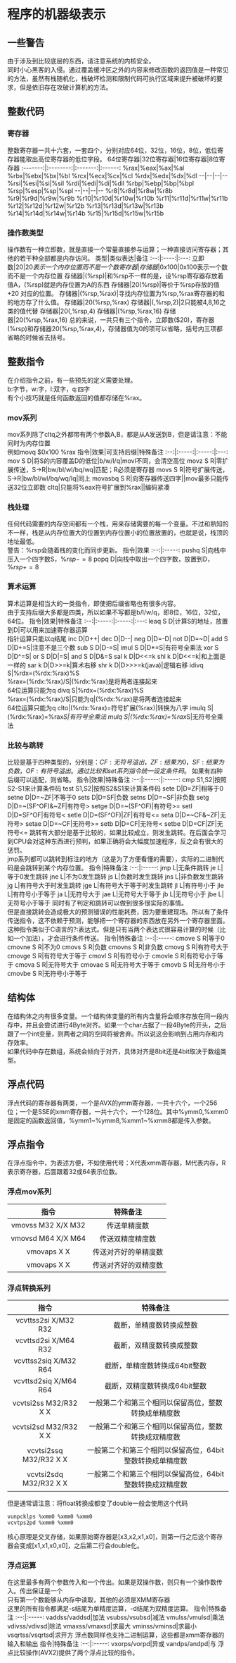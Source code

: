 # 程序的机器级表示
## 一些警告
由于涉及到比较底层的东西，请注意系统的内核安全。  
同时小心黑客的入侵。通过覆盖缓冲区之外的内容来修改函数的返回值是一种常见的方法，虽然有栈随机化，栈破坏检测和限制代码可执行区域来提升被破坏的要求，但是依旧存在攻破计算机的方法。
## 整数代码
### 寄存器
整数寄存器一共十六套，一套四个，分别对应64位，32位，16位，8位，低位寄存器能取出高位寄存器的低位字段。
64位寄存器|32位寄存器|16位寄存器|8位寄存器
:-------:|:--------:|:-------:|:------:
%rax|%eax|%ax|%al
%rbx|%ebx|%bx|%bl
%rcx|%ecx|%cx|%cl
%rdx|%edx|%dx|%dl
--|--|--|--
%rsi|%esi|%si|%sil
%rdi|%edi|%di|%dil
%rbp|%ebp|%bp|%bpl
%rsp|%esp|%sp|%spl
--|--|--|--
%r8|%r8d|%r8w|%r8b
%r9|%r9d|%r9w|%r9b
%r10|%r10d|%r10w|%r10b
%r11|%r11d|%r11w|%r11b
%r12|%r12d|%r12w|%r12b
%r13|%r13d|%r13w|%r13b
%r14|%r14d|%r14w|%r14b
%r15|%r15d|%r15w|%r15b
### 操作数类型
操作数有一种立即数，就是直接一个常量直接参与运算；一种直接访问寄存器；其他的若干种全部都是内存访问。
类型|类似表达|备注
:--:|:----:|:---:
立即数|$20|20表示一个内存位置而不是一个数
寄存器|%rsp
存储器|0x100|$0x100表示一个数而不是一个内存位置
存储器|(%rsp)|和%rsp不一样的是，设%rsp寄存器存放着值A，(%rsp)就是内存位置为A的东西
存储器|20(%rsp)|等价于%rsp存放的值+20 对应的位置。
存储器|(%rsp,%rax)|寻找内存位置为%rsp,%rax寄存器的和的地方存了什么值。
存储器|20(%rsp,%rax)
存储器|(,%rsp,2)|2只能被4,8,16之类的值代替
存储器|20(,%rsp,4)
存储器|(%rsp,%rax,16)
存储器|20(%rsp,%rax,16)
总的来说，一共只有三个指令，立即数($20)，寄存器(%rsp)和存储器20(%rsp,%rax,4)，存储器值为0的项可以省略，括号内三项都省略的时候省去括号。
## 整数指令
在介绍指令之前，有一些预先的定义需要处理。  
b:字节，w:字，l:双字，q:四字  
有个小技巧就是任何函数返回的值都存储在%rax。
### mov系列
mov系列除了cltq之外都带有两个参数A,B，都是从A发送到B，但是请注意：不能同时为内存位置  
例如movq $0x100 %rax
指令|效果|可支持后缀|特殊备注
:--:|:-----:|:-----:|:---:
mov S D|将S的内容覆盖D的低位|b/w/l/q|movl不同，会清空高位
movz S R|零扩展传送，S->R|bw/bl/wl/bq/wq|匹配；R必须是寄存器
movs S R|符号扩展传送，S->R|bw/bl/wl/bq/wq/lq|同上
movasbq S R|向寄存器传送四字||mov最多只能传送32位立即数
cltq|只能将%eax符号扩展到%rax||编码紧凑
### 栈处理
任何代码需要的内存空间都有一个栈，用来存储需要的每一个变量。不过和熟知的不一样，栈是从内存位置大的位置到内存位置小的位置放置的，也就是说，栈顶的地址最低。  
警告：%rsp会随着栈的变化而同步更新。
指令|效果
:--:|:-----:
pushq S|向栈中压入一个四字数S，$\%rsp-=8$
popq D|向栈中取出一个四字数，放置到D，$\%rsp+=8$
### 算术运算
算术运算是相当大的一类指令，即使把后缀省略也有很多内容。  
由于支持后缀大多都是四类，所以如果不写都是b/l/w/q，即8位，16位，32位，64位。
指令|效果|特殊备注
:--:|:-----:|:-----:|:---:
leaq S D|计算S的地址，放置到D|可以用来加速寄存器运算<br>指针运算只能以q结尾
inc D|D++|
dec D|D--|
neg D|D=-D|
not D|D=~D|
add S D|D+=S|注意不是三个数
sub S D|D-=S|
imul S D|D*=S|有符号全乘法
xor S D|D^=S|
or S D|D\|=S|
and S D|D&=S
sal k D|D<<=k
shl k D|D<<=k|和上面是一样的
sar k D|D>>=k|算术右移
shr k D|D>>>=k(java)|逻辑右移
idivq S|%rdx=(%rdx:%rax)%S<br>%rax=(%rdx:%rax)/S|(%rdx:%rax)是将两者连接起来<br>64位运算只能为q
divq S|%rdx=(%rdx:%rax)%S<br>%rax=(%rdx:%rax)/S|只能为q|(%rdx:%rax)是将两者连接起来<br>64位运算只能为q
clto|(%rdx:%rax)=符号扩展(%rax)|转换为八字
imulq S|(%rdx:%rax)=%rax*S|有符号全乘法
mulq S|(%rdx:%rax)=%rax*S|无符号全乘法
### 比较与跳转
比较是基于四种类型的，分别是：$CF:无符号溢出，ZF:结果为0，SF:结果为负数，OF:有符号溢出。通过比较和set系列指令统一设定条件码。$  如果有四种后缀可以适配，则省略。
指令|效果|特殊备注
:--:|:-----:|:-----:
cmp S1,S2|按照S2-S1来计算条件码
test S1,S2|按照S2&S1来计算条件码
sete D|D=ZF|相等于0
setne D|D=~ZF|不等于0
sets D|D=SF|负数
setns D|D=~SF|非负数
setg D|D=~(SF^OF)&~ZF|有符号>
setge D|D=~(SF^OF)|有符号>=
setl D|D=SF^OF|有符号<
setle D|D=(SF^OF)|ZF|有符号<=
seta D|D=~CF&~ZF|无符号>
setae D|D=~CF|无符号>=
setb D|D=CF|无符号<
setbe D|D=CF|ZF|无符号<=
跳转有大部分是基于比较的，如果比较成立，则发生跳转。在后面会学习到CPU会对这种东西进行预判，如果正确将会大幅度加速程序，反之会有很大的惩罚。  
jmp系列都可以跳转到标注的地方（这是为了方便看懂的需要），实际的二进制代码是会跳转到某个内存位置。
指令|特殊备注
:--:|:-----:
jmp L|无条件跳转
je L|等于0发生跳转
jne L|不为0发生跳转
js L|负数时发生跳转
jns L|非负数发生跳转
jg L|有符号大于时发生跳转
jge L|有符号大于等于时发生跳转
jl L|有符号小于
jle L|有符号小于等于
ja L|无符号大于
jae L|无符号大于等于
jb L|无符号小于
jbe L|无符号小于等于
同时有了判定和跳转可以做到很多很实际的事情。  
但是直接跳转会造成极大的预测错误的性能耗费，因为要重建现场。所以有了条件传送指令，这不依赖于预测，能够把一个寄存器的东西放在另外一个寄存器里面。这种指令类似于C语言的?:表达式。但是只有当两个表达式很容易计算的时候（比如一个加法），才会进行条件传送。
指令|特殊备注
:--:|:-----:
cmove S R|等于0
cmovne S R|不为0
cmovs S R|负数
cmovns S R|非负数
cmovg S R|有符号大于
cmovge S R|有符号大于等于
cmovl S R|有符号小于
cmovle S R|有符号小于等于
cmova S R|无符号大于
cmovae S R|无符号大于等于
cmovb S R|无符号小于
cmovbe S R|无符号小于等于
## 结构体
在结构体之内有很多变量。一个结构体变量的所有内含量将会顺序存放在同一段内存中，并且会尝试进行4Byte对齐。如果一个char占据了一段4Byte的开头，之后跟了一个int变量，则两者之间的空间将被舍弃。所以说这会影响到占用内存和内存效率。  
如果代码中存在数组，系统会倾向于对齐，具体对齐是8bit还是4bit取决于数组类型。
## 浮点代码
浮点代码的寄存器有两类，一个是AVX的ymm寄存器，一共十六个，一个256位；一个是SSE的xmm寄存器，一共十六个，一个128位。其中%ymm0,%xmm0是固定的函数返回值，%ymm1~%ymm8,%xmm1~%xmm8都是传入参数。
## 浮点指令
在浮点指令中，为表述方便，不如使用代号：X代表xmm寄存器，M代表内存，R表示寄存器，后面跟着32或64表示位数。
### 浮点mov系列
指令|特殊备注
:--:|:-----:
vmovss M32 X/X M32|传送单精度数
vmovsd M64 X/X M64|传送双精度精度数
vmovaps X X|传送对齐好的单精度数
vmovaps X X|传送对齐好的双精度数
### 浮点转换系列
指令|特殊备注
:--:|:-----:
vcvttss2si X/M32 R32|截断，单精度数转换成整数
vcvttsd2si X/M64 R32|截断，双精度数转换成整数
vcvttss2siq X/M32 R64|截断，单精度数转换成64bit整数
vcvttsd2siq X/M64 R64|截断，双精度数转换成64bit整数
vcvtsi2ss M32/R32 X X|一般第二个和第三个相同以保留高位，整数转换成单精度数
vcvtsi2sd M32/R32 X X|一般第二个和第三个相同以保留高位，整数转换成双精度数
vcvtsi2ssq M32/R32 X X|一般第二个和第三个相同以保留高位，64bit整数转换成单精度数
vcvtsi2sdq M32/R32 X X|一般第二个和第三个相同以保留高位，64bit整数转换成双精度数
但是通常请注意：将float转换成都变了double一般会使用这个代码
```
vunpcklps %xmm0 %xmm0 %xmm0
vcvtps2pd %xmm0 %xmm0
```
核心原理是交叉存储，如果原始寄存器是[x3,x2,x1,x0]，则第一行之后这个寄存器会变成[x1,x1,x0,x0]，之后第二行会double化。
### 浮点运算
在这里最多有两个参数传入和一个传出。如果是双操作数，则只有一个操作数传入。传出保证是一个  
只有第一个数能够从内存中读取，其他的必须是XMM寄存器  
这里的所有指令都满足-s结尾为单精度运算，-d结尾为双精度运算。
指令|特殊备注
:--:|:-----:
vaddss/vaddsd|加法
vsubss/vsubsd|减法
vmulss/vmulsd|乘法
vdivss/vdivsd|除法
vmaxss/vmaxsd|求最大
vminss/vminsd|求最小
vsqrtss/vsqrtsd|求开方
浮点数同样也支持二进制运算，这些都是xmm寄存器的输入和输出
指令|特殊备注
:--:|:-----:
vxorps/vorpd|异或
vandps/andpd|与
浮点比较操作(AVX2)提供了两个浮点比较的指令。